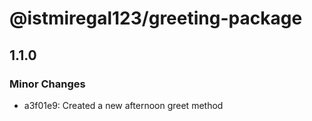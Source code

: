 # @istmiregal123/greeting-package

## 1.1.0

### Minor Changes

- a3f01e9: Created a new afternoon greet method
